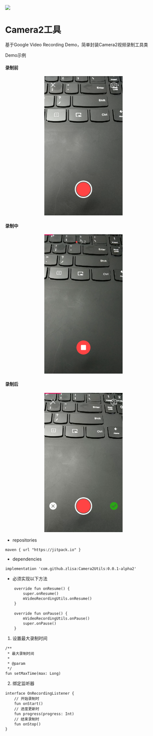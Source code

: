 [![](https://jitpack.io/v/zlisa/Camera2Utils.svg)](https://jitpack.io/#zlisa/Camera2Utils)

# Camera2工具
基于Google Video Recording Demo，简单封装Camera2视频录制工具类

Demo示例

#### 录制前
<center>
<img src="https://github.com/zlisa/Camera2Utils/raw/master/image/QQ%E5%9B%BE%E7%89%8720180807144803.png" width="50%"/>
</center/>
    
#### 录制中
<center>
<img src="https://github.com/zlisa/Camera2Utils/raw/master/image/QQ%E5%9B%BE%E7%89%8720180807144810.png" width="50%"/>
</center/>
    
#### 录制后
<center>
<img src="https://github.com/zlisa/Camera2Utils/raw/master/image/QQ%E5%9B%BE%E7%89%8720180807144815.png" width="50%"/>
</center/>

- repositories
```
maven { url "https://jitpack.io" }
```
- dependencies
```
implementation 'com.github.zlisa:Camera2Utils:0.0.1-alpha2'
```

- 必须实现以下方法
```
    override fun onResume() {
        super.onResume()
        mVideoRecordingUtils.onResume()
    }

    override fun onPause() {
        mVideoRecordingUtils.onPause()
        super.onPause()
    }
```
1. 设置最大录制时间
```
/**
 * 最大录制时间
 * 
 * @param 
 */
fun setMaxTime(max: Long)
```
2. 绑定监听器
```
interface OnRecordingListener {
    // 开始录制时
    fun onStart()
    // 进度更新时
    fun progress(progress: Int)
    // 结束录制时
    fun onStop()
}
```
